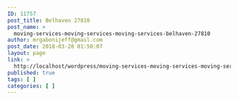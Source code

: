 ```yaml
---
ID: 11757
post_title: Belhaven 27810
post_name: >
  moving-services-moving-services-moving-services-belhaven-27810
author: mrgabonijeff@gmail.com
post_date: 2018-03-28 01:50:07
layout: page
link: >
  http://localhost/wordpress/moving-services-moving-services-moving-services-belhaven-27810/
published: true
tags: [ ]
categories: [ ]
---
```

